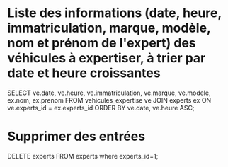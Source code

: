 # Liste des informations (date, heure, immatriculation, marque, modèle, nom et prénom de l'expert) des véhicules à expertiser, à trier par date et heure croissantes
SELECT ve.date, ve.heure, ve.immatriculation, ve.marque, ve.modele, ex.nom, ex.prenom FROM vehicules_expertise ve JOIN experts ex ON ve.experts_id = ex.experts_id ORDER BY ve.date, ve.heure ASC;

# Supprimer des entrées
DELETE experts FROM experts where experts_id=1;


